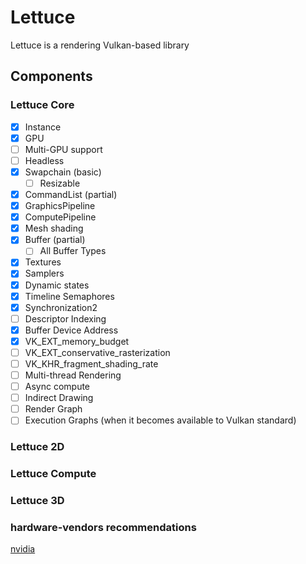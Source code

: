 # Lettuce

Lettuce is a rendering Vulkan-based library

## Components 

### Lettuce Core
- [x] Instance
- [x] GPU
- [ ] Multi-GPU support
- [ ] Headless 
- [x] Swapchain (basic)
  - [ ] Resizable
- [x] CommandList (partial)
- [x] GraphicsPipeline
- [x] ComputePipeline
- [x] Mesh shading
- [x] Buffer (partial)
  - [ ] All Buffer Types
- [x] Textures
- [x] Samplers
- [x] Dynamic states
- [x] Timeline Semaphores
- [x] Synchronization2
- [ ] Descriptor Indexing
- [x] Buffer Device Address
- [x] VK_EXT_memory_budget
- [ ] VK_EXT_conservative_rasterization
- [ ] VK_KHR_fragment_shading_rate
- [ ] Multi-thread Rendering
- [ ] Async compute
- [ ] Indirect Drawing
- [ ] Render Graph
- [ ] Execution Graphs (when it becomes available to Vulkan standard)
### Lettuce 2D
### Lettuce Compute
### Lettuce 3D

### hardware-vendors recommendations

[nvidia](https://developer.nvidia.com/blog/vulkan-dos-donts/)